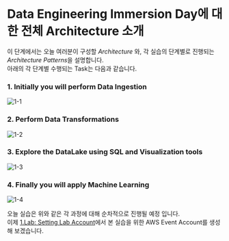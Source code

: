 # Data Engineering Immersion Day에 대한 전체 Architecture 소개

이 단계에서는 오늘 여러분이 구성할 *Architecture* 와, 각 실습의 단계별로 진행되는 *Architecture Patterns*을 설명합니다.\
아래의 각 단계별 수행되는 Task는 다음과 같습니다.

### 1. Initially you will perform Data Ingestion
![1-1](https://user-images.githubusercontent.com/105655711/191056210-1aaaf022-cc6f-4700-959f-eecc34588003.png)

### 2. Perform Data Transformations
![1-2](https://user-images.githubusercontent.com/105655711/191056398-6f3585e1-325b-4ed6-a0ca-627142083d29.png)

### 3. Explore the DataLake using SQL and Visualization tools
![1-3](https://user-images.githubusercontent.com/105655711/191056419-a07c703a-7206-4d4b-92cd-5da4a5a592a5.png)

### 4. Finally you will apply Machine Learning
![1-4](https://user-images.githubusercontent.com/105655711/191056429-6afcd88d-5702-44b0-b067-88a44c6701e1.png)

오늘 실습은 위와 같은 각 과정에 대해 순차적으로 진행될 예정 입니다.\
이제 [1.Lab: Setting Lab Account](./detail/1.Lab:SettingLabAccount.md)에서 본 실습을 위한 AWS Event Account를 생성해 보겠습니다.
